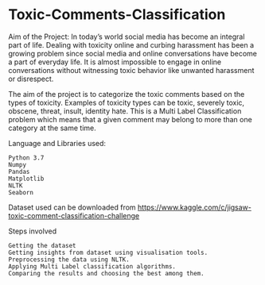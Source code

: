 # Toxic-Comments-Classification
Aim of the Project:
In today’s world social media has become an integral part of life.
Dealing with toxicity online and curbing harassment has been a growing problem since social media and online conversations have become a part of everyday life. It is almost impossible to engage in online conversations without witnessing toxic behavior like unwanted harassment or disrespect. 

The aim of the project is to categorize the toxic comments based on the types of toxicity. Examples of toxicity types can be toxic, severely toxic, obscene, threat, insult, identity hate. This is a Multi Label Classification problem which means that a given comment may belong to more than one category at the same time.

Language and Libraries used:


    Python 3.7
    Numpy
    Pandas
    Matplotlib
    NLTK
    Seaborn


Dataset used can be downloaded from https://www.kaggle.com/c/jigsaw-toxic-comment-classification-challenge

Steps involved

    Getting the dataset
    Getting insights from dataset using visualisation tools.
    Preprocessing the data using NLTK.
    Applying Multi Label classification algorithms.
    Comparing the results and choosing the best among them.

